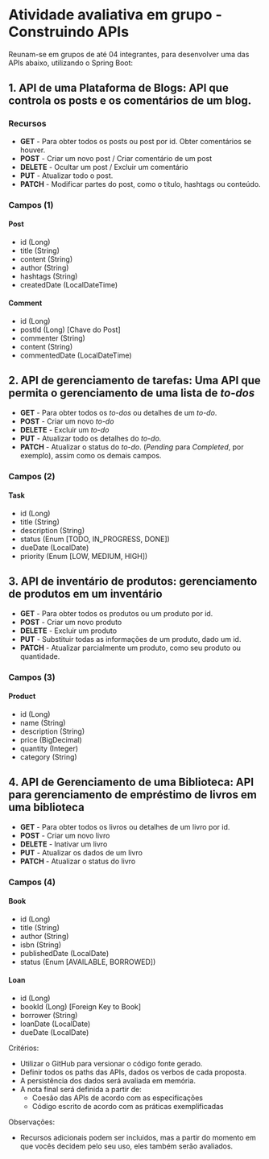 # Atividade avaliativa em grupo - Construindo APIs

Reunam-se em grupos de até 04 integrantes, para desenvolver uma das APIs abaixo, utilizando o Spring Boot:

## 1. API de uma Plataforma de Blogs: API que controla os posts e os comentários de um blog.

### Recursos

- **GET** - Para obter todos os posts ou post por id. Obter comentários se houver.
- **POST** - Criar um novo post / Criar comentário de um post
- **DELETE** - Ocultar um post / Excluir um comentário
- **PUT** - Atualizar todo o post.
- **PATCH** - Modificar partes do post, como o título, hashtags ou conteúdo.
  
### Campos (1)

#### Post

- id (Long)
- title (String)
- content (String)
- author (String)
- hashtags (String)
- createdDate (LocalDateTime)

#### Comment

- id (Long)
- postId (Long) [Chave do Post]
- commenter (String)
- content (String)
- commentedDate (LocalDateTime)

## 2. API de gerenciamento de tarefas: Uma API que permita o gerenciamento de uma lista de _to-dos_

- **GET** - Para obter todos os _to-dos_ ou detalhes de um _to-do_.
- **POST** - Criar um novo _to-do_
- **DELETE** - Excluir um _to-do_
- **PUT** - Atualizar todo os detalhes do _to-do_.
- **PATCH** - Atualizar o status do _to-do_. (_Pending_ para _Completed_, por exemplo), assim como os demais campos.

### Campos (2)

#### Task

- id (Long)
- title (String)
- description (String)
- status (Enum [TODO, IN_PROGRESS, DONE])
- dueDate (LocalDate)
- priority (Enum [LOW, MEDIUM, HIGH])
  
## 3. API de inventário de produtos: gerenciamento de produtos em um inventário

- **GET** - Para obter todos os produtos ou um produto por id.
- **POST** - Criar um novo produto
- **DELETE** - Excluir um produto
- **PUT** - Substituir todas as informações de um produto, dado um id.
- **PATCH** - Atualizar parcialmente um produto, como seu produto ou quantidade.
  
### Campos (3)

#### Product

- id (Long)
- name (String)
- description (String)
- price (BigDecimal)
- quantity (Integer)
- category (String)

## 4. API de Gerenciamento de uma Biblioteca: API para gerenciamento de empréstimo de livros em uma biblioteca

- **GET** - Para obter todos os livros ou detalhes de um livro por id.
- **POST** - Criar um novo livro
- **DELETE** - Inativar um livro
- **PUT** - Atualizar os dados de um livro
- **PATCH** - Atualizar o status do livro

### Campos (4)

#### Book

- id (Long)
- title (String)
- author (String)
- isbn (String)
- publishedDate (LocalDate)
- status (Enum [AVAILABLE, BORROWED])

#### Loan

- id (Long)
- bookId (Long) [Foreign Key to Book]
- borrower (String)
- loanDate (LocalDate)
- dueDate (LocalDate)

Critérios:

- Utilizar o GitHub para versionar o código fonte gerado.
- Definir todos os paths das APIs, dados os verbos de cada proposta.
- A persistência dos dados será avaliada em memória.
- A nota final será definida a partir de:
  - Coesão das APIs de acordo com as especificações
  - Código escrito de acordo com as práticas exemplificadas

Observações:

- Recursos adicionais podem ser incluidos, mas a partir do momento em que vocês decidem pelo seu uso, eles também serão avaliados.